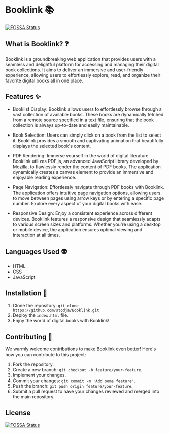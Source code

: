 # Booklink 📚
[![FOSSA Status](https://app.fossa.com/api/projects/git%2Bgithub.com%2Fstodja%2FBooklink.svg?type=shield)](https://app.fossa.com/projects/git%2Bgithub.com%2Fstodja%2FBooklink?ref=badge_shield)


## What is Booklink? ❓

Booklink is a groundbreaking web application that provides users with a seamless and delightful platform for accessing and managing their digital book collections. It aims to deliver an immersive and user-friendly experience, allowing users to effortlessly explore, read, and organize their favorite digital books all in one place.

## Features ✨

- Booklist Display: Booklink allows users to effortlessly browse through a vast collection of available books. These books are dynamically fetched from a remote source specified in a text file, ensuring that the book collection is always up-to-date and easily maintainable.

- Book Selection: Users can simply click on a book from the list to select it. Booklink provides a smooth and captivating animation that beautifully displays the selected book's content.

- PDF Rendering: Immerse yourself in the world of digital literature. Booklink utilizes PDF.js, an advanced JavaScript library developed by Mozilla, to flawlessly render the content of PDF books. The application dynamically creates a canvas element to provide an immersive and enjoyable reading experience.

- Page Navigation: Effortlessly navigate through PDF books with Booklink. The application offers intuitive page navigation options, allowing users to move between pages using arrow keys or by entering a specific page number. Explore every aspect of your digital books with ease.

- Responsive Design: Enjoy a consistent experience across different devices. Booklink features a responsive design that seamlessly adapts to various screen sizes and platforms. Whether you're using a desktop or mobile device, the application ensures optimal viewing and interaction at all times.

## Languages Used 👽

- HTML
- CSS
- JavaScript

## Installation 🔧

1. Clone the repository: `git clone https://github.com/stodja/Booklink.git`
2. Deploy the `index.html` file.
3. Enjoy the world of digital books with Booklink!

## Contributing 🤗

We warmly welcome contributions to make Booklink even better! Here's how you can contribute to this project:

1. Fork the repository.
2. Create a new branch: `git checkout -b feature/your-feature`.
3. Implement your changes.
4. Commit your changes: `git commit -m 'Add some feature'`.
5. Push the branch: `git push origin feature/your-feature`.
6. Submit a pull request to have your changes reviewed and merged into the main repository.


## License
[![FOSSA Status](https://app.fossa.com/api/projects/git%2Bgithub.com%2Fstodja%2FBooklink.svg?type=large)](https://app.fossa.com/projects/git%2Bgithub.com%2Fstodja%2FBooklink?ref=badge_large)